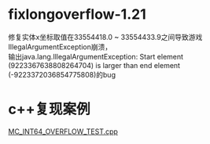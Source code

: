 # fixlongoverflow-1.21
修复实体x坐标取值在33554418.0 ~ 33554433.9之间导致游戏IllegalArgumentException崩溃，</br>
输出java.lang.IllegalArgumentException: Start element (9223367638808264704) is larger than end element (-9223372036854775808)的bug
# c++复现案例
[MC_INT64_OVERFLOW_TEST.cpp](MC_INT64_OVERFLOW_TEST.cpp)
